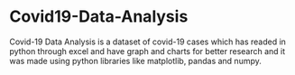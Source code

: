 # Covid19-Data-Analysis
Covid-19 Data Analysis is a dataset of covid-19 cases which has readed in python through excel and have graph and charts for better 
research and it was made using python libraries like matplotlib, pandas and numpy. 
